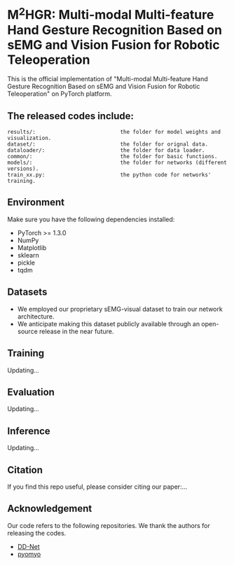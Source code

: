 # M$^{2}$HGR: Multi-modal Multi-feature Hand Gesture Recognition Based on sEMG and Vision Fusion for Robotic Teleoperation

This is the official implementation of "Multi-modal Multi-feature Hand Gesture Recognition Based on sEMG and Vision Fusion for Robotic Teleoperation" on PyTorch platform.


## The released codes include:
    results/:                           the folder for model weights and visualization.
    dataset/:                           the folder for orignal data.
    dataloader/:                        the folder for data loader.
    common/:                            the folder for basic functions.
    models/:                            the folder for networks (different versions).
    train_xx.py:                        the python code for networks' training.

## Environment
Make sure you have the following dependencies installed:
* PyTorch >= 1.3.0
* NumPy
* Matplotlib
* sklearn
* pickle
* tqdm


## Datasets

- We employed our proprietary sEMG-visual dataset to train our network architecture. 
- We anticipate making this dataset publicly available through an open-source release in the near future.


## Training 
Updating...


## Evaluation
Updating...


## Inference
Updating...


## Citation

If you find this repo useful, please consider citing our paper:...

## Acknowledgement
Our code refers to the following repositories. We thank the authors for releasing the codes.

- [DD-Net](https://github.com/BlurryLight/DD-Net-Pytorch) 
- [pyomyo](https://github.com/PerlinWarp/pyomyo)
